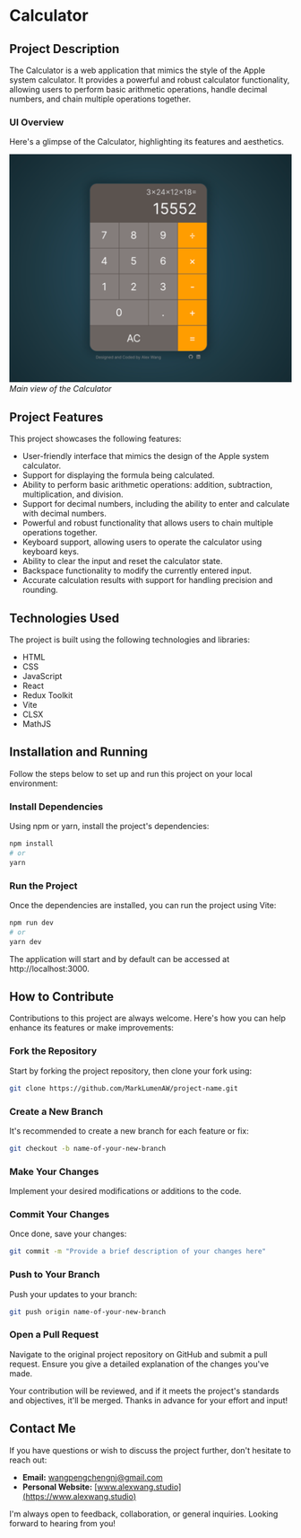 # Calculator

## Project Description

The Calculator is a web application that mimics the style of the Apple system calculator. It provides a powerful and robust calculator functionality, allowing users to perform basic arithmetic operations, handle decimal numbers, and chain multiple operations together.

### UI Overview

Here's a glimpse of the Calculator, highlighting its features and aesthetics.

![Main View](public/images/calculator.png)
*Main view of the Calculator*


## Project Features

This project showcases the following features:

- User-friendly interface that mimics the design of the Apple system calculator.
- Support for displaying the formula being calculated.
- Ability to perform basic arithmetic operations: addition, subtraction, multiplication, and division.
- Support for decimal numbers, including the ability to enter and calculate with decimal numbers.
- Powerful and robust functionality that allows users to chain multiple operations together.
- Keyboard support, allowing users to operate the calculator using keyboard keys.
- Ability to clear the input and reset the calculator state.
- Backspace functionality to modify the currently entered input.
- Accurate calculation results with support for handling precision and rounding.

## Technologies Used

The project is built using the following technologies and libraries:

- HTML
- CSS
- JavaScript
- React
- Redux Toolkit
- Vite
- CLSX
- MathJS

## Installation and Running

Follow the steps below to set up and run this project on your local environment:

### Install Dependencies
Using npm or yarn, install the project's dependencies:

```bash
npm install
# or
yarn
```
### Run the Project
Once the dependencies are installed, you can run the project using Vite:

```bash
npm run dev
# or
yarn dev
```
The application will start and by default can be accessed at http://localhost:3000.

## How to Contribute

Contributions to this project are always welcome. Here's how you can help enhance its features or make improvements:

### Fork the Repository

Start by forking the project repository, then clone your fork using:
```bash
git clone https://github.com/MarkLumenAW/project-name.git
```

### Create a New Branch

It's recommended to create a new branch for each feature or fix:

```bash
git checkout -b name-of-your-new-branch
```
### Make Your Changes

Implement your desired modifications or additions to the code.
  
### Commit Your Changes

Once done, save your changes:

```bash
git commit -m "Provide a brief description of your changes here"
```
### Push to Your Branch

Push your updates to your branch:

```bash
git push origin name-of-your-new-branch
```
### Open a Pull Request

Navigate to the original project repository on GitHub and submit a pull request. Ensure you give a detailed explanation of the changes you've made.

Your contribution will be reviewed, and if it meets the project's standards and objectives, it'll be merged. Thanks in advance for your effort and input!

## Contact Me

If you have questions or wish to discuss the project further, don't hesitate to reach out:

- **Email:** [wangpengchengnj@gmail.com](mailto:wangpengchengnj@gmail.com)
- **Personal Website:** [www.alexwang.studio](https://www.alexwang.studio)

I'm always open to feedback, collaboration, or general inquiries. Looking forward to hearing from you!
